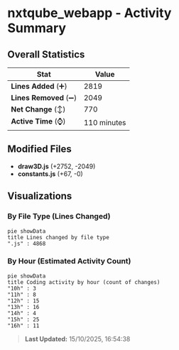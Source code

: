# nxtqube_webapp - Activity Summary 

## Overall Statistics

| Stat                   | Value                                                             |
| ---------------------- | ----------------------------------------------------------------- |
| **Lines Added** (➕)   | 2819                                          |
| **Lines Removed** (➖) | 2049                                        |
| **Net Change** (↕)    | 770                |
| **Active Time** (⌚)   | 110 minutes |


## Modified Files
- **draw3D.js** (+2752, -2049)
- **constants.js** (+67, -0)

## Visualizations

### By File Type (Lines Changed)

```mermaid
pie showData
title Lines changed by file type
".js" : 4868
```

### By Hour (Estimated Activity Count)

```mermaid
pie showData
title Coding activity by hour (count of changes)
"10h" : 3
"11h" : 8
"12h" : 15
"13h" : 16
"14h" : 4
"15h" : 25
"16h" : 11
```


> **Last Updated:** 15/10/2025, 16:54:38